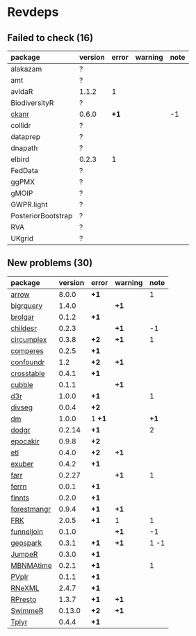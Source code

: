 # Revdeps

## Failed to check (16)

|package                    |version |error  |warning |note |
|:--------------------------|:-------|:------|:-------|:----|
|alakazam                   |?       |       |        |     |
|amt                        |?       |       |        |     |
|avidaR                     |1.1.2   |1      |        |     |
|BiodiversityR              |?       |       |        |     |
|[ckanr](failures.md#ckanr) |0.6.0   |__+1__ |        |-1   |
|collidr                    |?       |       |        |     |
|dataprep                   |?       |       |        |     |
|dnapath                    |?       |       |        |     |
|elbird                     |0.2.3   |1      |        |     |
|FedData                    |?       |       |        |     |
|ggPMX                      |?       |       |        |     |
|gMOIP                      |?       |       |        |     |
|GWPR.light                 |?       |       |        |     |
|PosteriorBootstrap         |?       |       |        |     |
|RVA                        |?       |       |        |     |
|UKgrid                     |?       |       |        |     |

## New problems (30)

|package                                |version |error    |warning |note   |
|:--------------------------------------|:-------|:--------|:-------|:------|
|[arrow](problems.md#arrow)             |8.0.0   |__+1__   |        |1      |
|[bigrquery](problems.md#bigrquery)     |1.4.0   |         |__+1__  |       |
|[brolgar](problems.md#brolgar)         |0.1.2   |__+1__   |        |       |
|[childesr](problems.md#childesr)       |0.2.3   |         |__+1__  |-1     |
|[circumplex](problems.md#circumplex)   |0.3.8   |__+2__   |__+1__  |1      |
|[comperes](problems.md#comperes)       |0.2.5   |__+1__   |        |       |
|[confoundr](problems.md#confoundr)     |1.2     |__+2__   |__+1__  |       |
|[crosstable](problems.md#crosstable)   |0.4.1   |__+1__   |        |       |
|[cubble](problems.md#cubble)           |0.1.1   |         |__+1__  |       |
|[d3r](problems.md#d3r)                 |1.0.0   |__+1__   |        |1      |
|[divseg](problems.md#divseg)           |0.0.4   |__+2__   |        |       |
|[dm](problems.md#dm)                   |1.0.0   |1 __+1__ |        |__+1__ |
|[dodgr](problems.md#dodgr)             |0.2.14  |__+1__   |        |2      |
|[epocakir](problems.md#epocakir)       |0.9.8   |__+2__   |        |       |
|[etl](problems.md#etl)                 |0.4.0   |__+2__   |__+1__  |       |
|[exuber](problems.md#exuber)           |0.4.2   |__+1__   |        |       |
|[farr](problems.md#farr)               |0.2.27  |         |__+1__  |1      |
|[ferrn](problems.md#ferrn)             |0.0.1   |__+1__   |        |       |
|[finnts](problems.md#finnts)           |0.2.0   |__+1__   |        |       |
|[forestmangr](problems.md#forestmangr) |0.9.4   |__+1__   |__+1__  |       |
|[FRK](problems.md#frk)                 |2.0.5   |__+1__   |1       |1      |
|[funneljoin](problems.md#funneljoin)   |0.1.0   |         |__+1__  |-1     |
|[geospark](problems.md#geospark)       |0.3.1   |__+1__   |__+1__  |1 -1   |
|[JumpeR](problems.md#jumper)           |0.3.0   |__+1__   |        |       |
|[MBNMAtime](problems.md#mbnmatime)     |0.2.1   |__+1__   |        |1      |
|[PVplr](problems.md#pvplr)             |0.1.1   |__+1__   |        |       |
|[RNeXML](problems.md#rnexml)           |2.4.7   |__+1__   |        |       |
|[RPresto](problems.md#rpresto)         |1.3.7   |__+1__   |__+1__  |       |
|[SwimmeR](problems.md#swimmer)         |0.13.0  |__+2__   |__+1__  |       |
|[Tplyr](problems.md#tplyr)             |0.4.4   |__+1__   |        |       |

